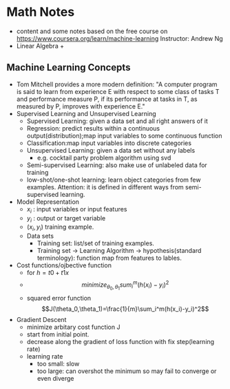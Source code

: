 # Math Notes
+ content and some notes based on the free course on https://www.coursera.org/learn/machine-learning  Instructor: Andrew Ng
+ Linear Algebra
  + 
## Machine Learning Concepts
+ Tom Mitchell provides a more modern definition: "A computer program is said to learn from experience E with respect to some class of tasks T and performance measure P, if its performance at tasks in T, as measured by P, improves with experience E."
+ Supervised Learning and Unsupervised Learning
  + Supervised Learning: given a data set and all right answers of it
  + Regression: predict results within a continuous output(distribution);map input variables to some continuous function
  + Classification:map input variables into discrete categories
  + Unsupervised Learning: given a data set without any labels
    + e.g. cocktail party problem algorithm using svd
  + Semi-supervised Learning: also make use of unlabeled data for training
  + low-shot/one-shot learning: learn object categories from few examples. Attention: it is defined in different ways from semi-supervised learning.
+ Model Representation
  + $x_i$ : input variables or input features
  + $y_i$ : output or target variable
  + $(x_i,y_i)$ training example.
  + Data sets
    + Training set: list/set of training examples.
    + Training set -> Learning Algorithm -> hypothesis(standard terminology): function map from features to lables.
+ Cost functions/ojbective function
  + for $h =t0 + t1x$
  + $$minimize_{\theta_0,\theta_1} sum_i^m (h(x_i)-y_i)^2$$
  + squared error function $$J(\theta_0,\theta_1)=\frac{1}{m}\sum_i^m(h(x_i)-y_i)^2$$
+ Gradient Descent
  + minimize arbitary cost function J
  + start from initial point.
  + decrease along the gradient of loss function with fix step(learning rate)
  + learning rate
    + too small: slow
    + too large: can overshot the minimum so may fail to converge or even diverge